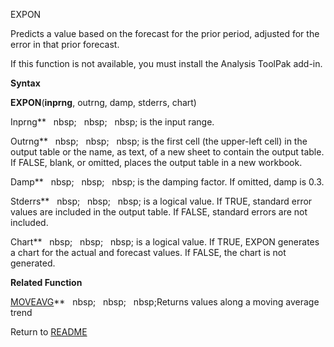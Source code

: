 EXPON

Predicts a value based on the forecast for the prior period, adjusted
for the error in that prior forecast.

If this function is not available, you must install the Analysis ToolPak
add-in.

**Syntax**

**EXPON**(**inprng**, outrng, damp, stderrs, chart)

Inprng**&nbsp;&nbsp;&nbsp;nbsp;&nbsp;&nbsp;&nbsp;nbsp;&nbsp;&nbsp;&nbsp;nbsp;&nbsp;is the input range.

Outrng**&nbsp;&nbsp;&nbsp;nbsp;&nbsp;&nbsp;&nbsp;nbsp;&nbsp;&nbsp;&nbsp;nbsp;&nbsp;is the first cell (the upper-left cell) in
the output table or the name, as text, of a new sheet to contain the
output table. If FALSE, blank, or omitted, places the output table in a
new workbook.

Damp**&nbsp;&nbsp;&nbsp;nbsp;&nbsp;&nbsp;&nbsp;nbsp;&nbsp;&nbsp;&nbsp;nbsp;&nbsp;is the damping factor. If omitted, damp is
0.3.

Stderrs**&nbsp;&nbsp;&nbsp;nbsp;&nbsp;&nbsp;&nbsp;nbsp;&nbsp;&nbsp;&nbsp;nbsp;&nbsp;is a logical value. If TRUE, standard
error values are included in the output table. If FALSE, standard errors
are not included.

Chart**&nbsp;&nbsp;&nbsp;nbsp;&nbsp;&nbsp;&nbsp;nbsp;&nbsp;&nbsp;&nbsp;nbsp;&nbsp;is a logical value. If TRUE, EXPON
generates a chart for the actual and forecast values. If FALSE, the
chart is not generated.

**Related Function**

[MOVEAVG](MOVEAVG.md)**&nbsp;&nbsp;&nbsp;nbsp;&nbsp;&nbsp;&nbsp;nbsp;&nbsp;&nbsp;&nbsp;nbsp;Returns values along a moving average trend



Return to [README](README.md)

